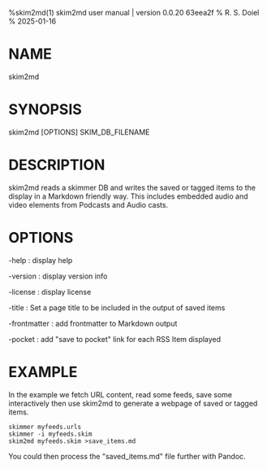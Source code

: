 %skim2md(1) skim2md user manual | version 0.0.20 63eea2f
% R. S. Doiel
% 2025-01-16

# NAME 

skim2md

# SYNOPSIS

skim2md [OPTIONS] SKIM_DB_FILENAME

# DESCRIPTION

skim2md reads a skimmer DB and writes the saved or tagged items 
to the display in a Markdown friendly way.  This includes embedded
audio and video elements from Podcasts and Audio casts.

# OPTIONS

-help
: display help

-version
: display version info

-license
: display license

-title
: Set a page title to be included in the output of saved items

-frontmatter
: add frontmatter to Markdown output

-pocket
: add "save to pocket" link for each RSS Item displayed

# EXAMPLE

In the example we fetch URL content, read some feeds, save some interactively
then use skim2md to generate a webpage of saved or tagged items.

~~~
skimmer myfeeds.urls
skimmer -i myfeeds.skim
skim2md myfeeds.skim >save_items.md
~~~

You could then process the "saved_items.md" file further with Pandoc.


